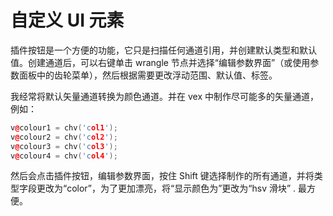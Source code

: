 # 自定义 UI 元素

插件按钮是一个方便的功能，它只是扫描任何通道引用，并创建默认类型和默认值。创建通道后，可以右键单击 wrangle 节点并选择“编辑参数界面”（或使用参数面板中的齿轮菜单），然后根据需要更改浮动范围、默认值、标签。

我经常将默认矢量通道转换为颜色通道。并在 vex 中制作尽可能多的矢量通道，例如：

```cpp
v@colour1 = chv('col1');
v@colour2 = chv('col2');
v@colour3 = chv('col3');
v@colour4 = chv('col4');
```

然后会点击插件按钮，编辑参数界面，按住 Shift 键选择制作的所有通道，并将类型字段更改为“color”，为了更加漂亮，将“显示颜色为”更改为“hsv 滑块” . 最方便。
